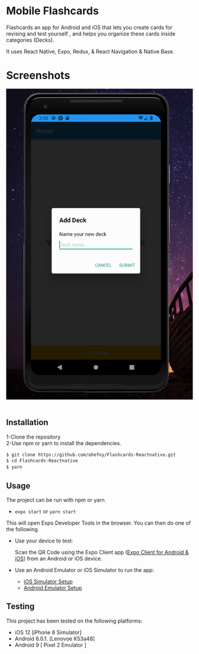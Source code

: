 # Mobile Flashcards

 Flashcards an app for Android and iOS that lets you create cards for revising and test yourself , and helps you organize these cards inside categories (Decks).

It uses React Native, Expo, Redux, & React Navigation & Native Base.

# Screenshots
![Image of Home](/screenshots/android/2.png)
 <img href="/screenshots/android/1.png">

## Installation

1-Clone the repository
</br>
2-Use npm or yarn to install the  dependencies.

```bash
$ git clone https://github.com/ohefny/Flashcards-Reactnative.git
$ cd Flashcards-Reactnative
$ yarn
```

## Usage

The project can be run with npm or yarn

- `expo start` or `yarn start`

This will open Expo Developer Tools in the browser.  You can then do one of the following.

- Use your device to test:

    Scan the QR Code using the Expo Client app ([Expo Client for Android & iOS](https://expo.io/tools#client))  from an Android or iOS device.
- Use an Android Emulator or iOS Simulator to run the app:
    - [iOS Simulator Setup](https://docs.expo.io/versions/v33.0.0/introduction/installation/#ios-simulator)
    - [Android Emulator Setup](https://docs.expo.io/versions/v33.0.0/introduction/installation/#android-emulator)

## Testing

This project has been tested on the following platforms:

- iOS 12 [iPhone 8 Simulator]
- Android 6.0.1. [Lenovoe K53a48]
- Android 9 [ Pixel 2 Emulator ]
